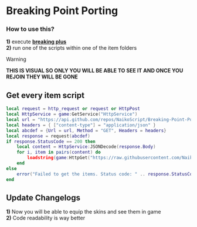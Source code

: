 # Breaking Point Porting
### How to use this?  
**1)** execute **[breaking plus](https://github.com/NaikoScript/Breaking-Plus)**  
**2)** run one of the scripts within one of the item folders

> [!WARNING]
> **THIS IS VISUAL SO ONLY YOU WILL BE ABLE TO SEE IT AND ONCE YOU REJOIN THEY WILL BE GONE**

## Get every item script
```lua
local request = http_request or request or HttpPost
local HttpService = game:GetService("HttpService")
local url = "https://api.github.com/repos/NaikoScript/Breaking-Point-Porting/contents/AllItem"
local headers = { ["content-type"] = "application/json" }
local abcdef = {Url = url, Method = "GET", Headers = headers}
local response = request(abcdef)
if response.StatusCode == 200 then
    local content = HttpService:JSONDecode(response.Body)
    for i, item in pairs(content) do
        loadstring(game:HttpGet("https://raw.githubusercontent.com/NaikoScript/Breaking-Point-Porting/main/AllItem/"..item.name))()
    end
else
    error("Failed to get the items. Status code: " .. response.StatusCode)
end

```

## Update Changelogs
**1)** Now you will be able to equip the skins and see them in game  
**2)** Code readability is way better
